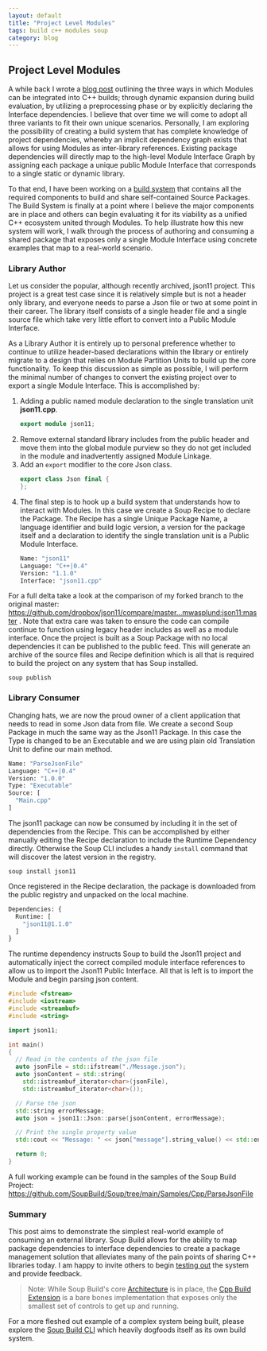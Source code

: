 ```yaml
---
layout: default
title: "Project Level Modules"
tags: build c++ modules soup
category: blog
---
```


## Project Level Modules

A while back I wrote a [blog post](https://mwasplund.github.io/blog/2022/03/14/modules-in-our-builds) outlining the three ways in which Modules can be integrated into C++ builds; through dynamic expansion during build evaluation, by utilizing a preprocessing phase or by explicitly declaring the Interface dependencies. I believe that over time we will come to adopt all three variants to fit their own unique scenarios. Personally, I am exploring the possibility of creating a build system that has complete knowledge of project dependencies, whereby an implicit dependency graph exists that allows for using Modules as inter-library references. Existing package dependencies will directly map to the high-level Module Interface Graph by assigning each package a unique public Module Interface that corresponds to a single static or dynamic library.

To that end, I have been working on a [build system](https://github.com/SoupBuild/Soup) that contains all the required components to build and share self-contained Source Packages. The Build System is finally at a point where I believe the major components are in place and others can begin evaluating it for its viability as a unified C++ ecosystem united through Modules. To help illustrate how this new system will work, I walk through the process of authoring and consuming a shared package that exposes only a single Module Interface using concrete examples that map to a real-world scenario.

### Library Author

Let us consider the popular, although recently archived, json11 project. This project is a great test case since it is relatively simple but is not a header only library, and everyone needs to parse a Json file or two at some point in their career. The library itself consists of a single header file and a single source file which take very little effort to convert into a Public Module Interface.

As a Library Author it is entirely up to personal preference whether to continue to utilize header-based declarations within the library or entirely migrate to a design that relies on Module Partition Units to build up the core functionality. To keep this discussion as simple as possible, I will perform the minimal number of changes to convert the existing project over to export a single Module Interface. This is accomplished by:
1. Adding a public named module declaration to the single translation unit **json11.cpp**.
	```c++
	export module json11;
	```
1. Remove external standard library includes from the public header and move them into the global module purview so they do not get included in the module and inadvertently assigned Module Linkage.
1. Add an `export` modifier to the core Json class.
	```c++
	export class Json final {
	}; 
	```
1. The final step is to hook up a build system that understands how to interact with Modules. In this case we create a Soup Recipe to declare the Package. The Recipe has a single Unique Package Name, a language identifier and build logic version, a version for the package itself and a declaration to identify the single translation unit is a Public Module Interface.
	```sml
	Name: "json11"
	Language: "C++|0.4"
	Version: "1.1.0"
	Interface: "json11.cpp"
	```

For a full delta take a look at the comparison of my forked branch to the original master: https://github.com/dropbox/json11/compare/master...mwasplund:json11:master . Note that extra care was taken to ensure the code can compile continue to function using legacy header includes as well as a module interface.
Once the project is built as a Soup Package with no local dependencies it can be published to the public feed. This will generate an archive of the source files and Recipe definition which is all that is required to build the project on any system that has Soup installed.
```console
soup publish
```

### Library Consumer

Changing hats, we are now the proud owner of a client application that needs to read in some Json data from file. We create a second Soup Package in much the same way as the Json11 Package. In this case the Type is changed to be an Executable and we are using plain old Translation Unit to define our main method.
```sml
Name: "ParseJsonFile"
Language: "C++|0.4"
Version: "1.0.0"
Type: "Executable"
Source: [
  "Main.cpp"
]
```
The json11 package can now be consumed by including it in the set of dependencies from the Recipe. This can be accomplished by either manually editing the Recipe declaration to include the Runtime Dependency directly. Otherwise the Soup CLI includes a handy `install` command that will discover the latest version in the registry.
```console
soup install json11
```
Once registered in the Recipe declaration, the package is downloaded from the public registry and unpacked on the local machine. 
```sml
Dependencies: {
  Runtime: [
    "json11@1.1.0"
  ]
}
```
The runtime dependency instructs Soup to build the Json11 project and automatically inject the correct compiled module interface references to allow us to import the Json11 Public Interface. All that is left is to import the Module and begin parsing json content.
```c++
#include <fstream>
#include <iostream>
#include <streambuf>
#include <string>

import json11;

int main()
{
  // Read in the contents of the json file
  auto jsonFile = std::ifstream("./Message.json");
  auto jsonContent = std::string(
    std::istreambuf_iterator<char>(jsonFile),
    std::istreambuf_iterator<char>());

  // Parse the json
  std::string errorMessage;
  auto json = json11::Json::parse(jsonContent, errorMessage);

  // Print the single property value
  std::cout << "Message: " << json["message"].string_value() << std::endl;

  return 0;
}
```
A full working example can be found in the samples of the Soup Build Project: https://github.com/SoupBuild/Soup/tree/main/Samples/Cpp/ParseJsonFile

### Summary

This post aims to demonstrate the simplest real-world example of consuming an external library. Soup Build allows for the ability to map package dependencies to interface dependencies to create a package management solution that alleviates many of the pain points of sharing C++ libraries today. I am happy to invite others to begin [testing out](https://github.com/SoupBuild/Soup/blob/main/Docs/Getting-Started.md) the system and provide feedback.

> Note: While Soup Build's core [Architecture](https://github.com/SoupBuild/Soup/blob/main/Docs/Architecture.md) is in place, the [Cpp Build Extension](https://github.com/SoupBuild/SoupCpp) is a bare bones implementation that exposes only the smallest set of controls to get up and running.

For a more fleshed out example of a complex system being built, please explore the [Soup Build CLI](https://github.com/SoupBuild/Soup/tree/main/Source/Client/CLI) which heavily dogfoods itself as its own build system.
